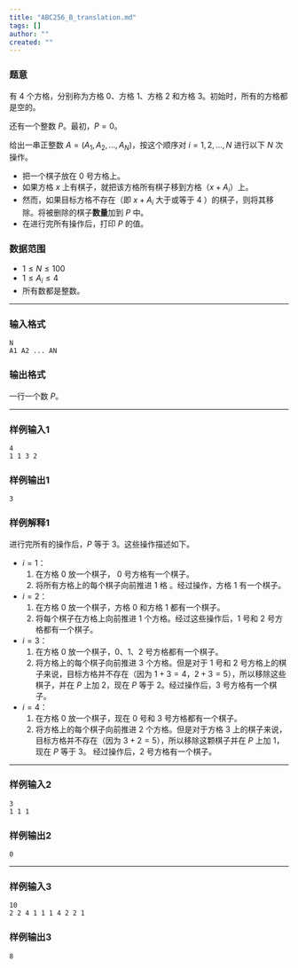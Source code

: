 ```yaml
---
title: "ABC256_B_translation.md"
tags: []
author: ""
created: ""
---
```


### 题意

有 $4$ 个方格，分别称为方格 $0$、方格 $1$、方格 $2$ 和方格 $3$。初始时，所有的方格都是空的。

还有一个整数 $P$。最初，$P=0$。

给出一串正整数 $A=(A_1,A_2,...,A_N)$，按这个顺序对 $i=1,2,...,N$ 进行以下 $N$ 次操作。

- 把一个棋子放在 $0$ 号方格上。
- 如果方格 $x$ 上有棋子，就把该方格所有棋子移到方格（$x+A_i$）上。
- 然而，如果目标方格不存在（即 $x+A_i$ 大于或等于 $4$ ）的棋子，则将其移除。将被删除的棋子**数量**加到 $P$ 中。
- 在进行完所有操作后，打印 $P$ 的值。

### 数据范围

- $1\leq N\leq 100$
- $1\leq A_i \leq 4$
- 所有数都是整数。

---

### 输入格式

```
N
A1 A2 ... AN
```

### 输出格式

一行一个数 $P$。

---

### 样例输入1

```
4
1 1 3 2
```

### 样例输出1

```
3
```

### 样例解释1

进行完所有的操作后，$P$ 等于 $3$。这些操作描述如下。

- $i=1$：
  1. 在方格 $0$ 放一个棋子， $0$ 号方格有一个棋子。
  2. 将所有方格上的每个棋子向前推进 $1$ 格 。经过操作，方格 $1$ 有一个棋子。
- $i=2$：
  1. 在方格 $0$ 放一个棋子，方格 $0$ 和方格 $1$ 都有一个棋子。
  2. 将每个棋子在方格上向前推进 $1$ 个方格。经过这些操作后，$1$ 号和 $2$ 号方格都有一个棋子。
- $i=3$：
  1. 在方格 $0$ 放一个棋子，$0$、$1$、$2$ 号方格都有一个棋子。
  2. 将方格上的每个棋子向前推进 $3$ 个方格。但是对于 $1$ 号和 $2$ 号方格上的棋子来说，目标方格并不存在（因为 $1+3=4$，$2+3=5$），所以移除这些棋子，并在 $P$ 上加 $2$，现在 $P$ 等于 $2$。经过操作后，$3$ 号方格有一个棋子。
- $i=4$：
  1. 在方格 $0$ 放一个棋子，现在 $0$ 号和 $3$ 号方格都有一个棋子。
  2. 将方格上的每个棋子向前推进 $2$ 个方格。但是对于方格 $3$ 上的棋子来说，目标方格并不存在（因为 $3+2=5$），所以移除这颗棋子并在 $P$ 上加 $1$，现在 $P$ 等于 $3$。
     经过操作后，$2$ 号方格有一个棋子。

---

### 样例输入2

```
3
1 1 1
```

### 样例输出2

```
0
```

---

### 样例输入3

```
10
2 2 4 1 1 1 4 2 2 1
```

### 样例输出3

```
8
```

